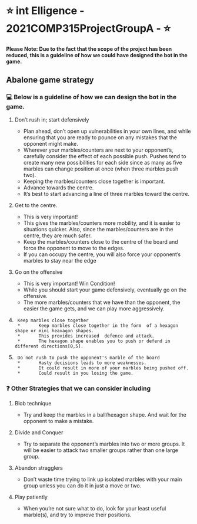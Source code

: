 # :star: int Elligence - 2021COMP315ProjectGroupA - :star:  

**Please Note: Due to the fact that the scope of the project has been reduced, this is a guideline of how we could have designed the bot in the game.**

## Abalone game strategy

### :computer: Below is a guideline of how we can design the bot in the game. 

<!-- Please free to change and/or add more suggestions -->

1.	Don’t rush in; start defensively
	*	Plan ahead, don’t open up vulnerabilities in your own lines, and while ensuring that you are ready to pounce on any mistakes that the opponent might make.
	*	Wherever your marbles/counters are next to your opponent’s, carefully consider the effect of each possible push. Pushes tend to create many new possibilities for each side since as many as five marbles can change position at once (when three marbles push two).
	*	Keeping the marbles/counters close together is important. 
	*	Advance towards the centre. 
	*	It’s best to start advancing a line of three marbles toward the centre.

2.	Get to the centre.
	*	This is very important! 
	*	This gives the marbles/counters more mobility, and it is easier to situations quicker. Also, since the marbles/counters are in the centre, they are much safer.
	*	Keep the marbles/counters close to the centre of the board and force the opponent to move to the edges.
	*	If you can occupy the centre, you will also force your opponent’s marbles to stay near the edge

3.	Go on the offensive
	*	This is very important! Win Condition!
	*	While you should start your game defensively, eventually go on the offensive.
	*	The more marbles/counters that we have than the opponent, the easier the game gets, and we can play more aggressively.
4.      Keep marbles close together
        *       Keep marbles close together in the form  of a hexagon shape or mini heaxagon shapes.
        *       This provides increased  defence and attack.
        *       The hexagon shape enables you to push or defend in different directions[0,5].
5.      Do not rush to push the opponent's marble of the board
        *       Hasty decisions leads to more weaknesses.
        *       It could result in more of your marbles being pushed off.
        *       Could result in you losing the game. 

### :question: Other Strategies that we can consider including

1.	Blob technique
	*	Try and keep the marbles in a ball/hexagon shape. And wait for the opponent to make a mistake.

2.	Divide and Conquer
	*	Try to separate the opponent’s marbles into two or more groups. It will be easier to attack two smaller groups rather than one large group. 

3.	Abandon stragglers
	*	Don’t waste time trying to link up isolated marbles with your main group unless you can do it in just a move or two.

4.	Play patiently 
	*	When you’re not sure what to do, look for your least useful marble(s), and try to improve their positions.
